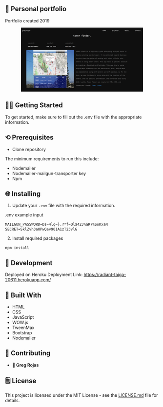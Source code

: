 ## :ledger: Personal portfolio
Portfolio created 2019
<p align="center">
  <img 
       src="image/Portfolio screen shot .png"
       width="400">
 </p>

## 👨‍💻 **Getting Started**

To get started, make sure to fill out the .env file with the appropriate information.

## ⟲ **Prerequisites**

- Clone repository

The minimum requirements to run this include:

- Nodemailer
- Nodemailer-mailgun-transporter key
- Npm

## 🌐 **Installing**

1. Update your `.env` file with the required information. 

.env example input
```
MAILGUN_PASSWORD=Ds~4lq~}.?*f~Ql$42J%aR7%SoKxaN
SECRET=SklZvh3a0PwQev901A1zT23vlG
```

2. Install required packages

```
npm install

```

## 📓 **Development**

Deployed on Heroku
Deployment Link: https://radiant-taiga-20611.herokuapp.com/

## 🔨 **Built With**

* HTML
* CSS
* JavaScript
* WOW.js
* TweenMax
* Bootstrap
* Nodemailer

## 🤝 **Contributing**

* **👤 Greg Rojas**

## 🗒 **License**

This project is licensed under the MIT License - see the [LICENSE.md](LICENSE.md) file for details.
